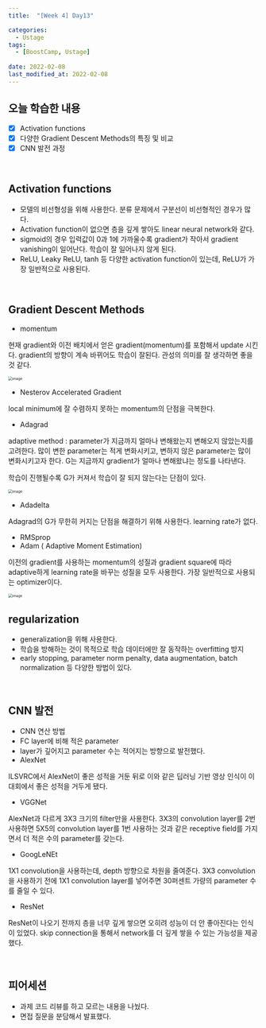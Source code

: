 ```yaml
---
title:  "[Week 4] Day13"

categories:
  - Ustage
tags:
  - [BoostCamp, Ustage]
 
date: 2022-02-08
last_modified_at: 2022-02-08
---
```




## 오늘 학습한 내용

- [x] Activation functions
- [x] 다양한 Gradient Descent Methods의 특징 및 비교
- [x] CNN 발전 과정

<br>

## Activation functions

* 모델의 비선형성을 위해 사용한다. 분류 문제에서 구분선이 비선형적인 경우가 많다.
* Activation function이 없으면 층을 깊게 쌓아도 linear neural network와 같다.
* sigmoid의 경우 입력값이 0과 1에 가까울수록 gradient가 작아서 gradient vanishing이 일어난다. 학습이 잘 일어나지 않게 된다. 
* ReLU, Leaky ReLU, tanh 등 다양한 activation function이 있는데, ReLU가 가장 일반적으로 사용된다.



<br>

## Gradient Descent Methods

* momentum 

 현재 gradient와 이전 배치에서 얻은 gradient(momentum)를 포함해서 update 시킨다. gradient의 방향이 계속 바뀌어도 학습이 잘된다. 관성의 의미를 잘 생각하면 좋을 것 같다.



<img src="https://user-images.githubusercontent.com/86605720/152819692-27f9883a-160a-459e-aeb6-82d5875b1390.png" alt="image" style="zoom:50%;" />

* Nesterov Accelerated Gradient

 local minimum에 잘 수렴하지 못하는 momentum의 단점을 극복한다.

* Adagrad

 adaptive method : parameter가 지금까지 얼마나 변해왔는지 변해오지 않았는지를 고려한다. 많이 변한 parameter는 적게 변화시키고, 변하지 않은 parameter는 많이 변화시키고자 한다. G는 지금까지 gradient가 얼마나 변해왔냐는 정도를 나타낸다. 

 학습이 진행될수록 G가 커져서 학습이 잘 되지 않는다는 단점이 있다.

<img src="https://user-images.githubusercontent.com/86605720/152822142-67bbe344-6c2e-4496-9b3f-ce89dc3338f3.png" alt="image" style="zoom:50%;" />

* Adadelta

 Adagrad의 G가 무한히 커지는 단점을 해결하기 위해 사용한다. learning rate가 없다.

* RMSprop
* Adam ( Adaptive Moment Estimation)

 이전의 gradient를 사용하는 momentum의 성질과 gradient square에 따라 adaptive하게 learning rate을 바꾸는 성질을 모두 사용한다. 가장 일반적으로 사용되는 optimizer이다. 

<img src="https://user-images.githubusercontent.com/86605720/152822912-0c3fcb77-004a-4215-825b-761607feaa38.png" alt="image" style="zoom:50%;" />

<br>

## regularization

* generalization을 위해 사용한다.
* 학습을 방해하는 것이 목적으로 학습 데이터에만 잘 동작하는 overfitting 방지
* early stopping, parameter norm penalty, data augmentation, batch normalization 등 다양한 방법이 있다.



<br>

## CNN 발전

* CNN 연산 방법
* FC layer에 비해 적은 parameter
* layer가 깊어지고 parameter 수는 적어지는 방향으로 발전했다.
* AlexNet 

 ILSVRC에서 AlexNet이 좋은 성적을 거둔 뒤로 이와 같은 딥러닝 기반 영상 인식이 이 대회에서 좋은 성적을 거두게 됐다.

* VGGNet 

 AlexNet과 다르게 3X3 크기의 filter만을 사용한다. 3X3의 convolution layer를 2번 사용하면 5X5의 convolution layer를 1번 사용하는 것과 같은 receptive field를 가지면서 더 적은 수의 parameter를 갖는다.

* GoogLeNEt

 1X1 convolution을 사용하는데, depth 방향으로 차원을 줄여준다. 3X3 convolution을 사용하기 전에 1X1 convolution layer를 넣어주면 30퍼센트 가량의 parameter 수를 줄일 수 있다.

* ResNet

 ResNet이 나오기 전까지 층을 너무 깊게 쌓으면 오히려 성능이 더 안 좋아진다는 인식이 있었다. skip connection을 통해서 network를 더 깊게 쌓을 수 있는 가능성을 제공했다.



<br>

## 피어세션

* 과제 코드 리뷰를 하고 모르는 내용을 나눴다.
* 면접 질문을 분담해서 발표했다.



​		